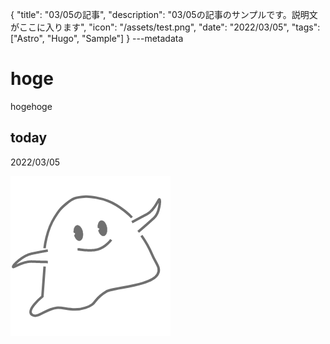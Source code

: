 {
  "title": "03/05の記事",
  "description": "03/05の記事のサンプルです。説明文がここに入ります",
  "icon": "/assets/test.png",
  "date": "2022/03/05",
  "tags": ["Astro", "Hugo", "Sample"]
}
---metadata

# hoge
hogehoge

## today
2022/03/05

![img](/assets/test.png)